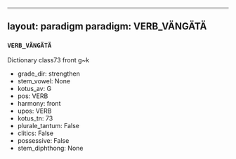 
---
layout: paradigm
paradigm: VERB_VÄNGÄTÄ
---
### ` VERB_VÄNGÄTÄ `

Dictionary class73 front g~k
* grade_dir: strengthen
* stem_vowel: None
* kotus_av: G
* pos: VERB
* harmony: front
* upos: VERB
* kotus_tn: 73
* plurale_tantum: False
* clitics: False
* possessive: False
* stem_diphthong: None

